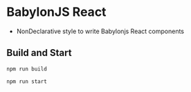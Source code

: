 # BabylonJS React
- NonDeclarative style to write Babylonjs React components

## Build and Start
```bash
npm run build
```

```bash
npm run start
```